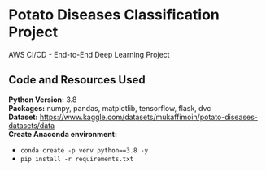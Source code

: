 # Potato Diseases Classification Project
AWS CI/CD - End-to-End Deep Learning Project

## Code and Resources Used 
**Python Version:** 3.8  
**Packages:** numpy, pandas, matplotlib, tensorflow, flask, dvc   
**Dataset:** https://www.kaggle.com/datasets/mukaffimoin/potato-diseases-datasets/data  
**Create Anaconda environment:** 
- ```conda create -p venv python==3.8 -y```  
- ```pip install -r requirements.txt```
